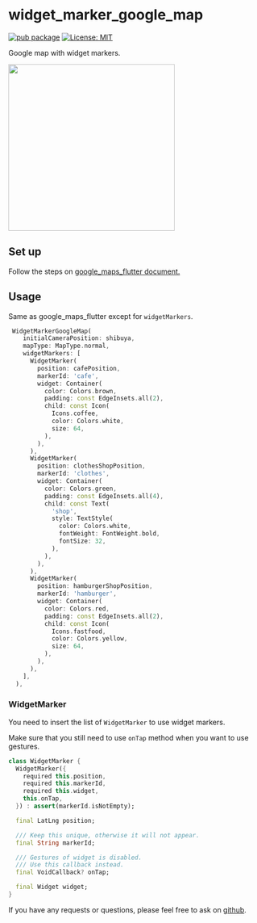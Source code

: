 # widget_marker_google_map

[![pub package](https://img.shields.io/pub/v/widget_marker_google_map.svg)](https://pub.dev/packages/detectable_text_field) <a href="https://opensource.org/licenses/MIT"><img src="https://img.shields.io/badge/license-MIT-purple.svg" alt="License: MIT"></a>

Google map with widget markers.

<img src="https://user-images.githubusercontent.com/43510799/142984717-853a7686-503e-4e2c-b090-9767e25fb8d3.png" width=330>

## Set up
Follow the steps on [google_maps_flutter document.](https://pub.dev/packages/google_maps_flutter#getting-started)

## Usage

Same as google_maps_flutter except for `widgetMarkers`.

```dart
 WidgetMarkerGoogleMap(
    initialCameraPosition: shibuya,
    mapType: MapType.normal,
    widgetMarkers: [
      WidgetMarker(
        position: cafePosition,
        markerId: 'cafe',
        widget: Container(
          color: Colors.brown,
          padding: const EdgeInsets.all(2),
          child: const Icon(
            Icons.coffee,
            color: Colors.white,
            size: 64,
          ),
        ),
      ),
      WidgetMarker(
        position: clothesShopPosition,
        markerId: 'clothes',
        widget: Container(
          color: Colors.green,
          padding: const EdgeInsets.all(4),
          child: const Text(
            'shop',
            style: TextStyle(
              color: Colors.white,
              fontWeight: FontWeight.bold,
              fontSize: 32,
            ),
          ),
        ),
      ),
      WidgetMarker(
        position: hamburgerShopPosition,
        markerId: 'hamburger',
        widget: Container(
          color: Colors.red,
          padding: const EdgeInsets.all(2),
          child: const Icon(
            Icons.fastfood,
            color: Colors.yellow,
            size: 64,
          ),
        ),
      ),
    ],
  ),
```

### WidgetMarker

You need to insert the list of `WidgetMarker` to use widget markers.
 
Make sure that you still need to use `onTap` method when you want to use gestures.

```widget_marker.dart
class WidgetMarker {
  WidgetMarker({
    required this.position,
    required this.markerId,
    required this.widget,
    this.onTap,
  }) : assert(markerId.isNotEmpty);

  final LatLng position;

  /// Keep this unique, otherwise it will not appear.
  final String markerId;

  /// Gestures of widget is disabled.
  /// Use this callback instead.
  final VoidCallback? onTap;

  final Widget widget;
}
```

If you have any requests or questions, please feel free to ask on [github](https://github.com/santa112358/widget_marker_google_map/issues).
